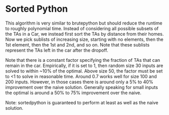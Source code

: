 # Sorted Python

This algorithm is very similar to brutepython but should reduce the runtime to roughly polynomial time. Instead of considering all possible subsets of the TAs in a Car, we instead first sort the TAs by distance from their homes. Now we pick sublists of increasing size, starting with no elements, then the 1st element, then the 1st and 2nd, and so on. Note that these sublists represent the TAs left in the car after the dropoff.

Note that there is a constant factor specifying the fraction of TAs that can remain in the car. Empirically, if it is set to 1, then random size 30 inputs are solved to within ~10% of the optimal. Above size 50, the factor must be set to <1 to solve in reasonable time. Around 0.7 works well for size 100 and 200 inputs. However, in those cases there is around only a 5% to 40% improvement over the naive solution. Generally speaking for small inputs the optimal is around a 50% to 75% improvement over the naive.

Note: sortedpython is guaranteed to perform at least as well as the naive solution.
